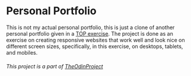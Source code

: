 # Personal Portfolio

This is not my actual personal portfolio, this is just a clone of another personal portfolio
given in a [TOP exercise](https://www.theodinproject.com/lessons/node-path-advanced-html-and-css-personal-portfolio).
The project is done as an exercise on creating responsive websites that work well and look nice on different
screen sizes, specifically, in this exercise, on desktops, tablets, and mobiles.

###### This project is a part of [TheOdinProject](https://www.theodinproject.com/)
